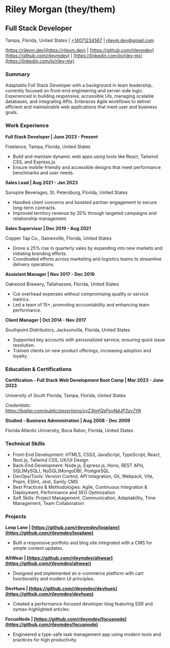 # Riley Morgan (they/them)

## Full Stack Developer

Tampa, Florida, United States | [+14071234567](tel:+14071234567) | [rileym.dev@gmail.com](mailto:rileym.dev@gmail.com)

[https://rileym.dev](https://rileym.dev) | [https://github.com/rileymdev](https://github.com/rileymdev) | [https://linkedin.com/in/riley-mx](https://linkedin.com/in/riley-mx)

### Summary

Adaptable Full Stack Developer with a background in team leadership, currently focused on front-end engineering and server-side logic. Experienced in building responsive, accessible UIs, managing scalable databases, and integrating APIs. Embraces Agile workflows to deliver efficient and maintainable web applications that meet user and business goals.

### Work Experience

**Full Stack Developer | June 2023 - Present**

Freelance, Tampa, Florida, United States

- Build and maintain dynamic web apps using tools like React, Tailwind CSS, and Express.js.
- Ensure mobile-friendly and accessible designs that meet performance benchmarks and user needs.

**Sales Lead | Aug 2021 - Jan 2023**

Sunspire Beverages, St. Petersburg, Florida, United States

- Handled client concerns and boosted partner engagement to secure long-term contracts.
- Improved territory revenue by 20% through targeted campaigns and relationship management.

**Sales Supervisor | Dec 2019 - Aug 2021**

Copper Tap Co., Gainesville, Florida, United States

- Drove a 25% rise in quarterly sales by expanding into new markets and initiating branding efforts.
- Coordinated efforts across marketing and logistics teams to streamline delivery operations.

**Assistant Manager | Nov 2017 - Dec 2019**

Oakwood Brewery, Tallahassee, Florida, United States

- Cut overhead expenses without compromising quality or service metrics.
- Led a team of 15+, promoting accountability and enhancing team performance.

**Client Manager | Oct 2014 - Nov 2017**

Southpoint Distributors, Jacksonville, Florida, United States

- Supported key accounts with personalized service, ensuring quick issue resolution.
- Trained clients on new product offerings, increasing adoption and loyalty.

### Education & Certifications

**Certification - Full Stack Web Development Boot Camp | Mar 2023 - June 2023**

University of South Florida, Tampa, Florida, United States

_Credentials: https://badgr.com/public/assertions/xyZ3lmfQsPovNdJP3zv7YA_

**Studied - Business Administration | Aug 2008 - Dec 2009**

Florida Atlantic University, Boca Raton, Florida, United States

### Technical Skills

- Front-End Development: HTML5, CSS3, JavaScript, TypeScript, React, Next.js, Tailwind CSS, UX/UI Design
- Back-End Development: Node.js, Express.js, Hono, REST APIs, SQL(MySQL), NoSQL(MongoDB), PostgreSQL
- DevOps/Tools: Version Control, API Integration, Git, Webpack, Vite, Pnpm, ESlint, Jest, Sanity CMS
- Best Practices & Methodologies: Agile, Continuous Integration & Deployment, Performance and SEO Optimization
- Soft Skills: Project Management, Communication, Adaptability, Time Management, Team Collaboration

### Projects

**Loop Lane | [https://github.com/rileymdev/looplane](https://github.com/rileymdev/looplane)**

- Built a responsive portfolio and blog site integrated with a CMS for simple content updates.

**AltWear | [https://github.com/rileymdev/altwear](https://github.com/rileymdev/altwear)**

- Designed and implemented an e-commerce platform with cart functionality and modern UI principles.

**DevHues | [https://github.com/rileymdev/devhues](https://github.com/rileymdev/devhues)**

- Created a performance-focused developer blog featuring SSR and syntax-highlighted articles.

**FocusNode | [https://github.com/rileymdev/focusnode](https://github.com/rileymdev/focusnode)**

- Engineered a type-safe task management app using modern tools and practices for high productivity.